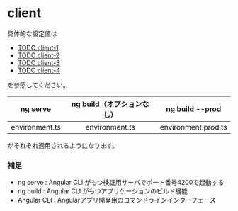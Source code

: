 # client
具体的な設定値は

 - [TODO client-1](src/environments/environment.ts)
 - [TODO client-2](src/environments/environment.prod.ts)
 - [TODO client-3](src/app/task-data.service.ts)
 - [TODO client-4](src/app/task-data.service.ts)

を参照してください。

|ng serve|ng build（オプションなし）|ng build --prod|
|:---:|:---:|:---:|
|environment.ts|environment.ts|environment.prod.ts|

がそれぞれ適用されるようになります。

### 補足
 - ng serve : Angular CLI がもつ検証用サーバでポート番号4200で起動する
 - ng build : Angular CLI がもつアプリケーションのビルド機能
 - Angular CLI : Angularアプリ開発用のコマンドラインインターフェース
